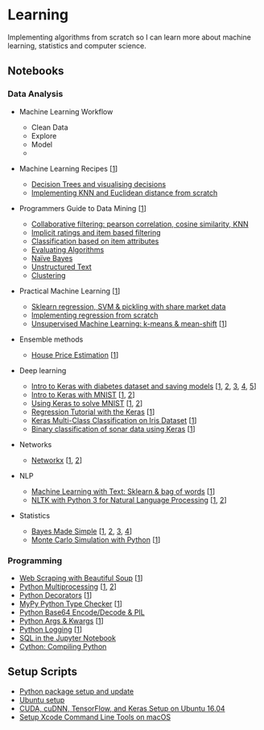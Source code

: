 # Learning
Implementing algorithms from scratch so I can learn more about machine learning, statistics and computer science.

## Notebooks

### Data Analysis
- Machine Learning Workflow
    - Clean Data
    - Explore
    - Model
    - 
    
    
    
    
    
    
    
- Machine Learning Recipes [[1](https://www.youtube.com/playlist?list=PLOU2XLYxmsIIuiBfYad6rFYQU_jL2ryal)]
    - [Decision Trees and visualising decisions](notebooks/recipes/ml_recipes_1.ipynb)
    - [Implementing KNN and Euclidean distance from scratch](notebooks/recipes/ml_recipes_2.ipynb)


- Programmers Guide to Data Mining [[1](http://guidetodatamining.com/)]
    - [Collaborative filtering: pearson correlation, cosine similarity, KNN](notebooks/programmers_guide/programmers_guide_1.ipynb)
    - [Implicit ratings and item based filtering](notebooks/programmers_guide/programmers_guide_2.ipynb)
    - [Classification based on item attributes](notebooks/programmers_guide/programmers_guide_3.ipynb)
    - [Evaluating Algorithms](notebooks/programmers_guide/programmers_guide_4.ipynb)
    - [Naïve Bayes](notebooks/programmers_guide/programmers_guide_5.ipynb)
    - [Unstructured Text](notebooks/programmers_guide/programmers_guide_6.ipynb)
    - [Clustering](notebooks/programmers_guide/programmers_guide_7.ipynb)


- Practical Machine Learning [[1](https://www.youtube.com/playlist?list=PLQVvvaa0QuDfKTOs3Keq_kaG2P55YRn5v)]
    - [Sklearn regression, SVM & pickling with share market data](notebooks/practical_ml/practical_ml_1.ipynb)
    - [Implementing regression from scratch](notebooks/practical_ml/practical_ml_2.ipynb)
    - [Unsupervised Machine Learning: k-means & mean-shift](notebooks/practical_ml/unsupervised_ml.ipynb) [[1](https://pythonprogramming.net/flat-clustering-machine-learning-python-scikit-learn/)]


- Ensemble methods
    - [House Price Estimation](notebooks/ensemble/house_price_estimation.ipynb) [[1](https://medium.com/@ageitgey/machine-learning-is-fun-80ea3ec3c471)]


- Deep learning
    - [Intro to Keras with diabetes dataset and saving models](notebooks/deep_learning/keras_intro.ipynb) [[1](http://machinelearningmastery.com/introduction-python-deep-learning-library-keras/), [2](http://machinelearningmastery.com/tutorial-first-neural-network-python-keras/), [3](http://machinelearningmastery.com/save-load-keras-deep-learning-models/), [4](http://machinelearningmastery.com/5-step-life-cycle-neural-network-models-keras/), [5](http://machinelearningmastery.com/build-multi-layer-perceptron-neural-network-models-keras/)]
    - [Intro to Keras with MNIST](/notebooks/deep_learning/intro_keras_mnist.ipynb) [[1](https://elitedatascience.com/keras-tutorial-deep-learning-in-python), [2](http://www.pyimagesearch.com/2016/08/01/lenet-convolutional-neural-network-in-python/)]
    - [Using Keras to solve MNIST](/notebooks/deep_learning/keras_solve_mnist.ipynb) [[1](http://machinelearningmastery.com/handwritten-digit-recognition-using-convolutional-neural-networks-python-keras/), [2](http://machinelearningmastery.com/dropout-regularization-deep-learning-models-keras/)]
    - [Regression Tutorial with the Keras](/notebooks/deep_learning/keras_regression_tutorial.ipynb) [[1](http://machinelearningmastery.com/regression-tutorial-keras-deep-learning-library-python/)]
    - [Keras Multi-Class Classification on Iris Dataset](/notebooks/deep_learning/keras_iris_tutorial.ipynb) [[1](http://machinelearningmastery.com/multi-class-classification-tutorial-keras-deep-learning-library/)]
    - [Binary classification of sonar data using Keras](/notebooks/deep_learning/binary_classification_keras_sonar.ipynb) [[1](http://machinelearningmastery.com/binary-classification-tutorial-with-the-keras-deep-learning-library/)]


- Networks
    - [Networkx](notebooks/networks/intro_networks.ipynb) [[1](), [2]()]


- NLP
    - [Machine Learning with Text: Sklearn & bag of words](notebooks/nlp/ml_text.ipynb) [[1](https://www.youtube.com/watch?v=vTaxdJ6VYWE)]
    - [NLTK with Python 3 for Natural Language Processing](notebooks/nlp/natural_language.ipynb) [[1](https://www.youtube.com/playlist?list=PLQVvvaa0QuDf2JswnfiGkliBInZnIC4HL), [2](https://www.youtube.com/watch?v=itKNpCPHq3I)]


- Statistics
    - [Bayes Made Simple](notebooks/statistics/bayes_simple.ipynb) [[1](https://www.youtube.com/watch?v=6GV5bTCLC8g), [2](http://greenteapress.com/wp/think-bayes/), [3](https://www.analyticsvidhya.com/blog/2016/06/bayesian-statistics-beginners-simple-english/), [4](https://www.springboard.com/blog/probability-bayes-theorem-data-science/)]
    - [Monte Carlo Simulation with Python](notebooks/statistics/monte_carlo_intro.ipynb) [[1](https://www.youtube.com/playlist?list=PLQVvvaa0QuDdhOnp-FnVStDsALpYk2hk0)]


### Programming
- [Web Scraping with Beautiful Soup](notebooks/programming/beautiful_soup.ipynb) [[1](https://www.dataquest.io/blog/web-scraping-tutorial-python/)]
- [Python Multiprocessing](notebooks/programming/py_multiprocess.ipynb) [[1](https://youtu.be/oEYDqQ1pq9o), [2](https://youtu.be/kUKOEuPJXGc)]
- [Python Decorators](notebooks/programming/py_decorators.ipynb) [[1](https://www.youtube.com/watch?v=rPCeCPT-f28&list=LLuei0qkBoeOass8xV_cOrqQ&index=1)]
- [MyPy Python Type Checker](notebooks/programming/my_py.ipynb) [[1](http://mypy-lang.org/)]
- [Python Base64 Encode/Decode & PIL](notebooks/programming/py_base64.ipynb)
- [Python Args & Kwargs](notebooks/programming/args_kwargs.ipynb) [[1](https://youtu.be/gZB_ENJD34E)]
- [Python Logging](notebooks/programming/python_logging.ipynb) [[1](https://youtu.be/-RcDmGNSuvU)]
- [SQL in the Jupyter Notebook](notebooks/programming/ipython_sql.ipynb)
- [Cython: Compiling Python](notebooks/programming/cy_py.ipynb)

## Setup Scripts
- [Python package setup and update](setup/python_setup.md)
- [Ubuntu setup](setup/ubuntu_setup.md)
- [CUDA, cuDNN, TensorFlow, and Keras Setup on Ubuntu 16.04](setup/cuda_tf_setup.md)
- [Setup Xcode Command Line Tools on macOS](setup/xcode_command_line.md)

